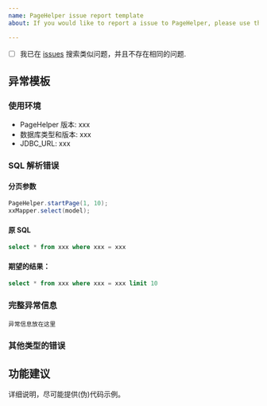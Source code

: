 ```yaml
---
name: PageHelper issue report template
about: If you would like to report a issue to PageHelper, please use this template.

---
```


- [ ] 我已在 [issues](https://github.com/pagehelper/Mybatis-PageHelper/issues) 搜索类似问题，并且不存在相同的问题.

## 异常模板

### 使用环境

* PageHelper 版本: xxx
* 数据库类型和版本: xxx
* JDBC_URL: xxx

### SQL 解析错误

#### 分页参数

```java
PageHelper.startPage(1, 10);
xxMapper.select(model);
```

#### 原 SQL

```sql
select * from xxx where xxx = xxx
```

#### 期望的结果：

```sql
select * from xxx where xxx = xxx limit 10
```

### 完整异常信息

```
异常信息放在这里
```

### 其他类型的错误

## 功能建议

详细说明，尽可能提供(伪)代码示例。

